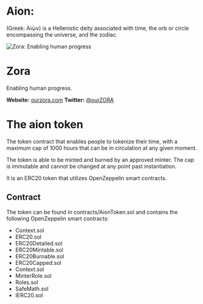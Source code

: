 # Aion: 

(Greek: Αἰών) is a Hellenistic deity associated with time, the orb or circle encompassing the universe, and the zodiac.


![Zora: Enabling human progress](https://repository-images.githubusercontent.com/235217500/430f2080-4216-11ea-8468-de88ae01d1f8)

# Zora
Enabling human progress.

**Website:** [ourzora.com](ourzora.com)
**Twitter:** [@ourZORA](twitter.com/ourZORA)

# The aion token

The token contract that enables people to tokenize their time, with a maximum cap of 1000 hours that can be in circulation at any given moment.

The token is able to be minted and burned by an approved minter. The cap is immutable and cannot be changed at any point past instantiation. 

It is an ERC20 token that utilizes OpenZeppelin smart contracts.

## Contract

The token can be found in contracts/AionToken.sol and contains the following OpenZeppelin smart contracts:

 - Context.sol
 - ERC20.sol
 - ERC20Detailed.sol
 - ERC20Mintable.sol
 - ERC20Burnable.sol
 - ERC20Capped.sol
 - Context.sol
 - MinterRole.sol
 - Roles.sol
 - SafeMath.sol
 - IERC20.sol
